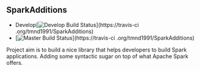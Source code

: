 ## SparkAdditions

 - Develop[![Develop Build Status](https://travis-ci.org/tmnd1991/SparkAdditions.svg?branch=develop)](https://travis-ci
.org/tmnd1991/SparkAdditions)
 - [![Master Build Status](https://travis-ci.org/tmnd1991/SparkAdditions.svg?branch=master)](https://travis-ci
.org/tmnd1991/SparkAdditions)

Project aim is to build a nice library that helps developers to build Spark applications. Adding some syntactic sugar
on top of what Apache Spark offers.